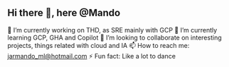 ## Hi there 👋, here @Mando

<!--
**jarmandomtz/jarmandomtz** is a ✨ _special_ ✨ repository because its `README.md` (this file) appears on your GitHub profile.

Here are some ideas to get you started:

- 🔭 I’m currently working on ...
- 🌱 I’m currently learning ...
- 👯 I’m looking to collaborate on ...
- 🤔 I’m looking for help with ...
- 💬 Ask me about ...
- 📫 How to reach me: ...
- 😄 Pronouns: ...
- ⚡ Fun fact: ...
-->

🔭 I’m currently working on THD, as SRE mainly with GCP
🌱 I’m currently learning GCP, GHA and Copilot
👯 I’m looking to collaborate on interesting projects, things related with cloud and IA
📫 How to reach me: jarmando_ml@hotmail.com
⚡ Fun fact: Like a lot to dance